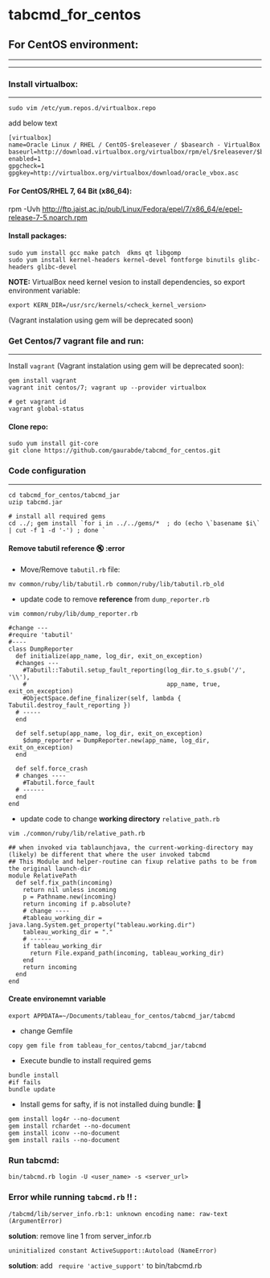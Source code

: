 # tabcmd_for_centos

## For CentOS environment:
---------------------------
---------------------------

### Install virtualbox:
-----------------------
```sudo vim /etc/yum.repos.d/virtualbox.repo```

add below text
```
[virtualbox]
name=Oracle Linux / RHEL / CentOS-$releasever / $basearch - VirtualBox
baseurl=http://download.virtualbox.org/virtualbox/rpm/el/$releasever/$basearch
enabled=1
gpgcheck=1
gpgkey=http://virtualbox.org/virtualbox/download/oracle_vbox.asc
```
#### For CentOS/RHEL 7, 64 Bit (x86_64): 
rpm -Uvh http://ftp.jaist.ac.jp/pub/Linux/Fedora/epel/7/x86_64/e/epel-release-7-5.noarch.rpm

#### Install packages:
```
sudo yum install gcc make patch  dkms qt libgomp 
sudo yum install kernel-headers kernel-devel fontforge binutils glibc-headers glibc-devel
```

**NOTE:** VirtualBox need kernel vesion to install dependencies, so export environment variable:

```export KERN_DIR=/usr/src/kernels/<check_kernel_version>```


(Vagrant instalation using gem will be deprecated soon)

### Get Centos/7 vagrant file and run:
-----------------------------------
Install `vagrant` (Vagrant instalation using gem will be deprecated soon):

```
gem install vagrant
vagrant init centos/7; vagrant up --provider virtualbox

# get vagrant id
vagrant global-status

```

#### Clone repo:

```
sudo yum install git-core
git clone https://github.com/gaurabde/tabcmd_for_centos.git
```

### Code configuration
-----------------------

```
cd tabcmd_for_centos/tabcmd_jar
uzip tabcmd.jar

# install all required gems
cd ../; gem install `for i in ../../gems/*  ; do (echo \`basename $i\` | cut -f 1 -d '-') ; done `
```

#### Remove tabutil reference :mute: :error
* Move/Remove `tabutil.rb` file:
```
mv common/ruby/lib/tabutil.rb common/ruby/lib/tabutil.rb_old
```
* update code to remove **reference** from `dump_reporter.rb` 
```
vim common/ruby/lib/dump_reporter.rb

```
```
#change ---
#require 'tabutil'
#----
class DumpReporter
  def initialize(app_name, log_dir, exit_on_exception)
  #changes ---
    #Tabutil::Tabutil.setup_fault_reporting(log_dir.to_s.gsub('/', '\\'),
    #                                       app_name, true, exit_on_exception)
    #ObjectSpace.define_finalizer(self, lambda { Tabutil.destroy_fault_reporting })
  # -----
  end

  def self.setup(app_name, log_dir, exit_on_exception)
    $dump_reporter = DumpReporter.new(app_name, log_dir, exit_on_exception)
  end

  def self.force_crash
  # changes ----
    #Tabutil.force_fault
  # ------
  end
end
```

* update code to change **working directory** `relative_path.rb` 

```
vim ./common/ruby/lib/relative_path.rb

```

```
## when invoked via tablaunchjava, the current-working-directory may (likely) be different that where the user invoked tabcmd
## This Module and helper-routine can fixup relative paths to be from the original launch-dir
module RelativePath
  def self.fix_path(incoming)
    return nil unless incoming
    p = Pathname.new(incoming)
    return incoming if p.absolute?
    # change ----
    #tableau_working_dir = java.lang.System.get_property("tableau.working.dir")
    tableau_working_dir = "."
    # ------
    if tableau_working_dir
      return File.expand_path(incoming, tableau_working_dir)
    end
    return incoming
  end
end
```

#### Create environemnt variable
```
export APPDATA=~/Documents/tableau_for_centos/tabcmd_jar/tabcmd
```

* change Gemfile
```
copy gem file from tableau_for_centos/tabcmd_jar/tabcmd
```

* Execute bundle to install required gems

```
bundle install 
#if fails 
bundle update
```

* Install gems for safty, if is not installed duing bundle:  :see_no_evil:
```
gem install log4r --no-document
gem install rchardet --no-document
gem install iconv --no-document
gem install rails --no-document
```

### Run tabcmd:
```
bin/tabcmd.rb login -U <user_name> -s <server_url>
```

### Error while running `tabcmd.rb` :bangbang: :

```
/tabcmd/lib/server_info.rb:1: unknown encoding name: raw-text (ArgumentError)
```
 **solution**: remove line 1 from server_infor.rb 
 
```
uninitialized constant ActiveSupport::Autoload (NameError)
```
 **solution**: add ``` require 'active_support'``` to bin/tabcmd.rb
